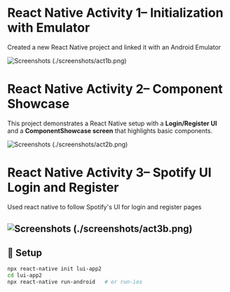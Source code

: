 # React Native Activity 1– Initialization with Emulator

Created a new React Native project and linked it with an Android Emulator

![Screenshots](./screenshots/act1.png) (./screenshots/act1b.png)


# React Native Activity 2– Component Showcase

This project demonstrates a React Native setup with a **Login/Register UI** and a **ComponentShowcase screen** that highlights basic components.

![Screenshots](./screenshots/act2.png) (./screenshots/act2b.png)

# React Native Activity 3– Spotify UI Login and Register

Used react native to follow Spotify's UI for login and register pages

![Screenshots](./screenshots/act3.png) (./screenshots/act3b.png)
---

## 🚀 Setup
```bash
npx react-native init lui-app2
cd lui-app2
npx react-native run-android   # or run-ios
```